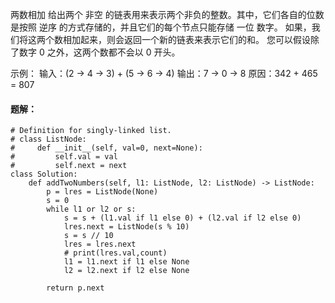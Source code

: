 两数相加
给出两个 非空 的链表用来表示两个非负的整数。其中，它们各自的位数是按照 逆序 的方式存储的，并且它们的每个节点只能存储 一位 数字。
如果，我们将这两个数相加起来，则会返回一个新的链表来表示它们的和。
您可以假设除了数字 0 之外，这两个数都不会以 0 开头。

示例：
输入：(2 -> 4 -> 3) + (5 -> 6 -> 4)
输出：7 -> 0 -> 8
原因：342 + 465 = 807

#### 题解：
```
# Definition for singly-linked list.
# class ListNode:
#     def __init__(self, val=0, next=None):
#         self.val = val
#         self.next = next
class Solution:
    def addTwoNumbers(self, l1: ListNode, l2: ListNode) -> ListNode:
        p = lres = ListNode(None)
        s = 0
        while l1 or l2 or s:
            s = s + (l1.val if l1 else 0) + (l2.val if l2 else 0)
            lres.next = ListNode(s % 10)
            s = s // 10
            lres = lres.next
            # print(lres.val,count)
            l1 = l1.next if l1 else None
            l2 = l2.next if l2 else None

        return p.next
```